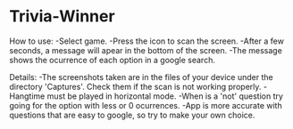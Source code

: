 # Trivia-Winner

How to use:
-Select game.
-Press the icon to scan the screen.
-After a few seconds, a message will apear in the bottom of the screen.
-The message shows the ocurrence of each option in a google search.

Details:
-The screenshots taken are in the files of your device under the directory 'Captures'. Check them if the scan is not working properly.
-Hangtime must be played in horizontal mode.
-When is a 'not' question try going for the option with less or 0 ocurrences.
-App is more accurate with questions that are easy to google, so try to make your own choice.